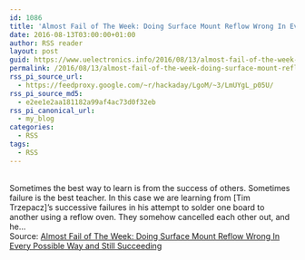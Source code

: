 ```yaml
---
id: 1086
title: 'Almost Fail of The Week: Doing Surface Mount Reflow Wrong In Every Possible Way and Still Succeeding'
date: 2016-08-13T03:00:00+01:00
author: RSS reader
layout: post
guid: https://www.uelectronics.info/2016/08/13/almost-fail-of-the-week-doing-surface-mount-reflow-wrong-in-every-possible-way-and-still-succeeding/
permalink: /2016/08/13/almost-fail-of-the-week-doing-surface-mount-reflow-wrong-in-every-possible-way-and-still-succeeding/
rss_pi_source_url:
  - https://feedproxy.google.com/~r/hackaday/LgoM/~3/LmUYgL_p05U/
rss_pi_source_md5:
  - e2ee1e2aa181182a99af4ac73d0f32eb
rss_pi_canonical_url:
  - my_blog
categories:
  - RSS
tags:
  - RSS
---
```

&#013;  
Sometimes the best way to learn is from the success of others. Sometimes failure is the best teacher. In this case we are learning from [Tim Trzepacz]’s successive failures in his attempt to solder one board to another using a reflow oven. They somehow cancelled each other out, and he…&#013;  
Source: <a href="https://feedproxy.google.com/~r/hackaday/LgoM/~3/LmUYgL_p05U/" target="_blank">Almost Fail of The Week: Doing Surface Mount Reflow Wrong In Every Possible Way and Still Succeeding</a>